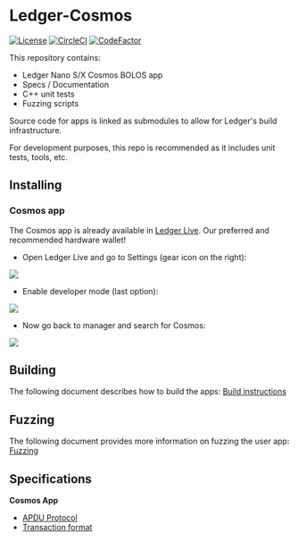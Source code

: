 # Ledger-Cosmos
[![License](https://img.shields.io/badge/License-Apache%202.0-blue.svg)](https://opensource.org/licenses/Apache-2.0)
[![CircleCI](https://circleci.com/gh/cosmos/ledger-cosmos/tree/master.svg?style=shield)](https://circleci.com/gh/cosmos/ledger-cosmos/tree/master)
[![CodeFactor](https://www.codefactor.io/repository/github/zondax/ledger-cosmos/badge)](https://www.codefactor.io/repository/github/zondax/ledger-cosmos)

This repository contains:

  - Ledger Nano S/X Cosmos BOLOS app
  - Specs / Documentation 
  - C++ unit tests
  - Fuzzing scripts

Source code for apps is linked as submodules to allow for Ledger's build infrastructure.

For development purposes, this repo is recommended as it includes unit tests, tools, etc.

## Installing

### Cosmos app

The Cosmos app is already available in [Ledger Live](https://www.ledger.com/pages/ledger-live). Our preferred and recommended hardware wallet!

- Open Ledger Live and go to Settings (gear icon on the right):

![](docs/img/cosmos_app1.png)

- Enable developer mode (last option):

![](docs/img/cosmos_app2.png)

- Now go back to manager and search for Cosmos:

![](docs/img/cosmos_app3.png)

## Building

The following document describes how to build the apps: [Build instructions](docs/BUILD.md)

## Fuzzing

The following document provides more information on fuzzing the user app: [Fuzzing](fuzzing/fuzzing.md)

## Specifications

**Cosmos App**

  - [APDU Protocol](https://github.com/cosmos/ledger-cosmos-app/tree/master/docs/APDUSPEC.md)
  - [Transaction format](https://github.com/cosmos/ledger-cosmos-app/tree/master/docs/TXSPEC.md)

